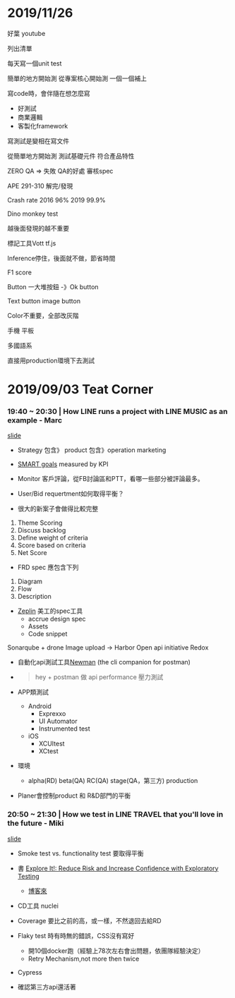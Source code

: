 # 2019/11/26 
好葉 youtube

列出清單

每天寫一個unit test


簡單的地方開始測
從專案核心開始測
一個一個補上

寫code時，會伴隨在想怎麼寫
- 好測試
- 商業邏輯
- 客製化framework 

寫測試是變相在寫文件

從簡單地方開始測
測試基礎元件
符合產品特性


ZERO QA => 失敗
QA的好處 審核spec





APE
291-310 解完/發現

Crash rate
2016 96%
2019 99.9%

Dino monkey test


越後面發現的越不重要


標記工具Vott  tf.js

Inference停住，後面就不做，節省時間

F1 score

Button 
一大堆按鈕 -》Ok button

Text button 
image button 

Color不重要，全部改灰階


手機 平板

多國語系

直接用production環境下去測試


# 2019/09/03 Teat Corner
### 19:40 ~ 20:30 |   How LINE runs a project with LINE MUSIC as an example - Marc
[slide](https://speakerdeck.com/line_developers_tw/how-line-runs-a-product-with-line-music-as-example)
- Strategy 包含》 product 包含》operation marketing

- [SMART goals](https://en.wikipedia.org/wiki/SMART_criteria) measured by KPI
- Monitor 客戶評論，從FB討論區和PTT，看哪一些部分被評論最多。

- User/Bid requertment如何取得平衡？

- 很大的新案子會做得比較完整
1. Theme Scoring
2. Discuss backlog
3. Define weight of criteria
4. Score based on criteria
5. Net Score

- FRD spec 應包含下列
1. Diagram
2. Flow
3. Description 

- [Zeplin](https://zeplin.io/) 美工的spec工具
    - accrue design spec
    - Assets
    - Code snippet



Sonarqube + drone
Image upload -> Harbor
Open api initiative
Redox

- 自動化api測試工具[Newman](https://www.npmjs.com/package/newman) (the cli companion for postman)


- >hey + postman 做 api performance 壓力測試

- APP類測試
    - Android
        - Exprexxo
        - UI Automator
        - Instrumented test
    - iOS
        - XCUItest
        - XCtest

- 環境
    - alpha(RD) beta(QA) RC(QA) stage(QA，第三方) production

- Planer會控制product 和 R&D部門的平衡


### 20:50 ~ 21:30 |   How we test in LINE TRAVEL that you'll love in the future - Miki
[slide](https://speakerdeck.com/line_developers_tw/how-we-test-in-line-travel-that-youll-love-in-the-future)
- Smoke test vs. functionality test 要取得平衡

- 書 [Explore It!: Reduce Risk and Increase Confidence with Exploratory Testing](https://www.amazon.com/Explore-Increase-Confidence-Exploratory-Testing/dp/1937785025)
    - [博客來](https://www.books.com.tw/products/F012865703)
- CD工具 nuclei
- Coverage 要比之前的高，或一樣，不然退回去給RD

- Flaky test 時有時無的錯誤，CSS沒有寫好
    - 開10個docker跑（經驗上78次左右會出問題，依團隊經驗決定）
    - Retry Mechanism,not more then twice 

- Cypress


- 確認第三方api還活著

